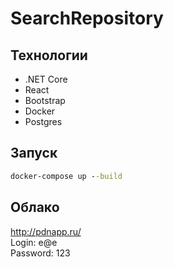 # SearchRepository

## Технологии

* .NET Core
* React
* Bootstrap
* Docker
* Postgres

## Запуск
```cmd
docker-compose up --build
```

## Облако

http://pdnapp.ru/  
Login: e@e  
Password: 123

